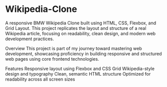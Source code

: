# Wikipedia-Clone
A responsive BMW Wikipedia Clone built using HTML, CSS, Flexbox, and Grid Layout.
This project replicates the layout and structure of a real Wikipedia article, focusing on readability, clean design, and modern web development practices.

Overview
This project is part of my journey toward mastering web development, showcasing proficiency in building responsive and structured web pages using core frontend technologies.

Features
Responsive layout using Flexbox and CSS Grid
Wikipedia-style design and typography
Clean, semantic HTML structure
Optimized for readability across all screen sizes
